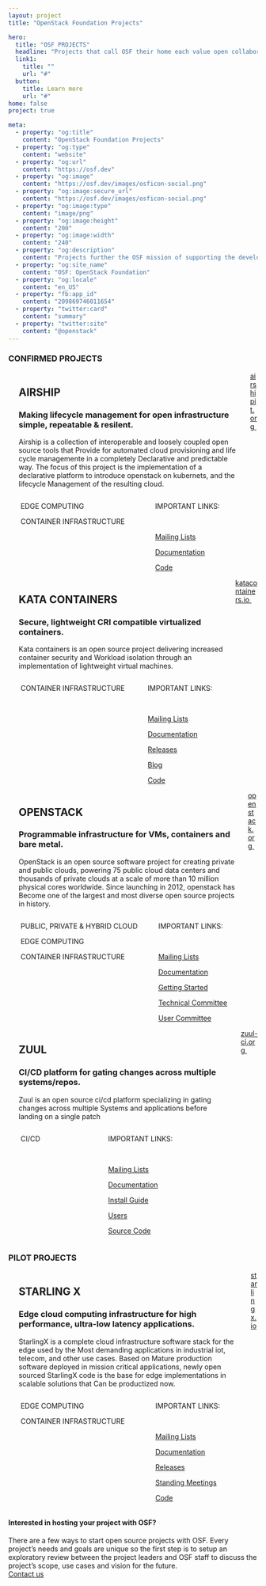 ```yaml
---
layout: project
title: "OpenStack Foundation Projects"

hero:
  title: "OSF PROJECTS"
  headline: "Projects that call OSF their home each value open collaboration and exemplify the Four Opens (source, design, development, community). All of our project have a strategic focus, vision & scope that furthers the OSF mission of supporting the development and adoption of production infrastructure with open source components."
  link1:
    title: ""
    url: "#"
  button:
    title: Learn more
    url: "#"
home: false
project: true

meta:
  - property: "og:title"
    content: "OpenStack Foundation Projects"
  - property: "og:type"
    content: "website"
  - property: "og:url"
    content: "https://osf.dev"
  - property: "og:image"
    content: "https://osf.dev/images/osficon-social.png"
  - property: "og:image:secure_url"
    content: "https://osf.dev/images/osficon-social.png"
  - property: "og:image:type"
    content: "image/png"
  - property: "og:image:height"
    content: "200"
  - property: "og:image:width"
    content: "240"
  - property: "og:description"
    content: "Projects further the OSF mission of supporting the development and adoption of production infrastructure with open source components."
  - property: "og:site_name"
    content: "OSF: OpenStack Foundation"
  - property: "og:locale"
    content: "en_US"
  - property: "fb:app_id"
    content: "209869746011654"
  - property: "twitter:card"
    content: "summary"
  - property: "twitter:site"
    content: "@openstack"
---
```


<section class="projects-s1-main container">

  <h3 class="itemtitle">CONFIRMED PROJECTS</h3>

  <div class="projects-s1-container columns">
    <div class="column is-2">
      <img src="/images/projects/logo2.svg" alt="" class="projetcs-s1-container-child">
    </div>
      <div class="projetcs-s1-container-child column is-7 is-full-mobile">
          <h2>AIRSHIP</h2>
          <h3 id="projects-s2-h3">Making lifecycle management for open infrastructure simple, repeatable & resilent.</h3>
          <p>Airship is a collection of interoperable and loosely coupled open source tools that Provide for automated cloud provisioning and life cycle managemente in a completely Declarative and predictable way. The focus of this project is the implementation of a declarative platform to introduce openstack on kubernets, and the lifecycle Management of the resulting cloud.</p>
          <div class="columns">
              <div class="column is-three-fifths">
                  <p><img src="/images/home/icon1.svg" alt=""> EDGE COMPUTING</p>
                  <p><img src="/images/home/icon3.svg" alt=""> CONTAINER INFRASTRUCTURE</p>
              </div>
              <div class="column">
              <p>IMPORTANT LINKS:</p><br/>
              <p><a href="http://lists.airshipit.org/cgi-bin/mailman/listinfo">Mailing Lists</a></p>
              <p><a href="https://airship-treasuremap.readthedocs.io/en/latest/">Documentation</a></p>
              <p><a href="https://git.airshipit.org/cgit">Code</a></p>
              </div>
          </div>        
      </div>
      <div class="projetcs-s1-container-child column is-3">
          <a href="https://airshipit.org" class="button button-red projects-btn" id="projects-s2-btn">
              <span>airshipit.org <img src="/images/symbols/arrow-left.svg" alt="" /></span>
         </a>
      </div>
  </div>
  
  <div class="projects-s1-container columns">
    <div class="column is-2">
      <img src="/images/projects/logo3.svg" alt="" class="projetcs-s1-container-child">
    </div>
    <div class="projetcs-s1-container-child column is-7 is-full-mobile">
        <h2>KATA CONTAINERS</h2>
        <h3 id="projects-s3-h3">Secure, lightweight CRI compatible virtualized containers.</h3>
        <p>Kata containers is an open source project delivering increased container security and Workload isolation through an implementation of lightweight virtual machines.</p>
        <div class="columns">
            <div class="column is-three-fifths">
                <p><img src="/images/home/icon3.svg" alt=""> CONTAINER INFRASTRUCTURE</p>
            </div>
            <div class="column">
            <p>IMPORTANT LINKS:</p><br/>
            <p><a href="http://lists.katacontainers.io/cgi-bin/mailman/listinfo">Mailing Lists</a></p>
            <p><a href="https://katacontainers.io/docs/">Documentation</a></p>
            <p><a href="https://github.com/kata-containers/runtime/releases/">Releases</a></p>
            <p><a href="https://katacontainers.io/community/">Blog</a></p>
            <p><a href="https://github.com/kata-containers">Code</a></p>
            </div>
        </div>        
    </div>
    <div class="projetcs-s1-container-child column is-3">
        <a href="https://katacontainers.io" class="button button-red projects-btn"  id="projects-s3-btn">
            <span>katacontainers.io <img src="/images/symbols/arrow-left.svg" alt="" /></span>
        </a>
    </div>
  </div>

  <div class="projects-s1-container columns">
    <div class="column is-2">
      <img src="/images/projects/logo1.svg" alt="" class="projetcs-s1-container-child">
    </div>
    <div class="projetcs-s1-container-child column is-7 is-full-mobile">
        <h2>OPENSTACK</h2>
        <h3>Programmable infrastructure for VMs, containers and bare metal.</h3>
        <p>OpenStack is an open source software project for creating private and public clouds,
        powering 75 public cloud data centers and thousands of private clouds at a scale of more than 10 million physical cores worldwide. Since launching in 2012, openstack has Become one of 
        the largest and most diverse open source projects in history.</p>
        <div class="columns">
            <div class="column is-three-fifths">
                <p><img src="/images/home/icon5.svg" alt=""> PUBLIC, PRIVATE &amp; HYBRID CLOUD</p>
                <p><img src="/images/home/icon1.svg" alt=""> EDGE COMPUTING</p>
                <p><img src="/images/home/icon3.svg" alt=""> CONTAINER INFRASTRUCTURE</p>
            </div>
            <div class="column">
            <p>IMPORTANT LINKS:</p><br/>
            <p><a href="http://lists.openstack.org/cgi-bin/mailman/listinfo">Mailing Lists</a></p>
            <p><a href="https://docs.openstack.org">Documentation</a></p>
            <p><a href="https://www.openstack.org/software/start/">Getting Started</a></p>
            <p><a href="https://www.openstack.org/foundation/tech-committee/">Technical Committee</a></p>
            <p><a href="https://www.openstack.org/foundation/user-committee/">User Committee</a></p>
            </div>
        </div>        
    </div>
    <div class="projetcs-s1-container-child column is-3">
      <a href="https://www.openstack.org" class="button button-red projects-btn">
        <span>openstack.org <img src="/images/symbols/arrow-left.svg" alt="" /></span>
      </a>
    </div>
  </div>

  <div class="projects-s1-container columns">
    <div class="column is-2">
      <img src="/images/projects/logo5.svg" alt="" class="projetcs-s1-container-child">
    </div>
    <div class="projetcs-s1-container-child column is-7 is-full-mobile">
        <h2>ZUUL</h2>
        <h3 id="projects-s5-h3">CI/CD platform for gating changes across multiple systems/repos.</h3>
        <p>Zuul is an open source ci/cd platform specializing in gating changes across multiple Systems and applications before landing on a single patch</p>
        <div class="columns">
            <div class="column is-three-fifths">
                <p><img src="/images/home/icon2.svg" alt=""> CI/CD</p>
            </div>
            <div class="column">
            <p>IMPORTANT LINKS:</p><br/>
            <p><a href="http://lists.zuul-ci.org/cgi-bin/mailman/listinfo">Mailing Lists</a></p>
            <p><a href="https://zuul-ci.org/docs/">Documentation</a></p>
            <p><a href="https://pypi.org/project/zuul/">Install Guide</a></p> 
            <p><a href="https://zuul-ci.org/users.html">Users</a></p> 
            <p><a href="https://git.zuul-ci.org/">Source Code</a></p>
            </div>
        </div>        
    </div>
    <div class="projetcs-s1-container-child column is-3">
        <a href="https://zuul-ci.org/" class="button button-red projects-btn"  id="projects-s5-btn">
            <span>zuul-ci.org <img src="/images/symbols/arrow-left.svg" alt="" /></span>
        </a>
    </div>
  </div>

  <h3 class="itemtitle">PILOT PROJECTS</h3>

  <div class="projects-s1-container columns">
    <div class="column is-2">
      <img src="/images/projects/logo4.svg" alt="" class="projetcs-s1-container-child">
    </div>
      <div class="projetcs-s1-container-child column is-7 is-full-mobile">
          <h2>STARLING X</h2>
          <h3 id="projects-s4-h3">Edge cloud computing infrastructure for high performance, ultra-low latency applications.</h3>
          <p>StarlingX is a complete cloud infrastructure software stack for the edge used by the Most demanding applications in industrial iot, telecom, and other use cases. Based on Mature production software deployed in mission critical applications, newly open sourced StarlingX code is the base for edge implementations in scalable solutions that Can be productized now.</p>
          <div class="columns">
              <div class="column is-three-fifths">
                  <p><img src="/images/home/icon1.svg" alt=""> EDGE COMPUTING</p>
                  <p><img src="/images/home/icon3.svg" alt=""> CONTAINER INFRASTRUCTURE</p>
              </div>
              <div class="column">
              <p>IMPORTANT LINKS:</p><br/>
              <p><a href="http://lists.starlingx.io/">Mailing Lists</a></p>
              <p><a href="https://wiki.openstack.org/wiki/StarlingX">Documentation</a></p>
              <p><a href="https://wiki.openstack.org/wiki/StarlingX#Releases">Releases</a></p>
              <p><a href="https://wiki.openstack.org/wiki/StarlingX/Meetings">Standing Meetings</a></p>
              <p><a href="https://git.starlingx.io/cgit">Code</a></p>
              </div>
          </div>        
      </div>
      <div class="projetcs-s1-container-child column is-3">
          <a href="https://starlingx.io" class="button button-red projects-btn"  id="projects-s4-btn">
            <span>starlingx.io <img src="/images/symbols/arrow-left.svg" alt="" /></span>
          </a>
      </div>
  </div>
</section>

<section class="projects-s2-main">
  <div class="container">
    <h4 class="itemtitle">Interested in hosting your project with OSF? </h4>
    <div class="fix-h5">There are a few ways to start open source projects with OSF. Every project’s needs and goals are unique so the first step is to setup an exploratory review between the project leaders and OSF staff to discuss the project’s scope, use cases and vision for the future.</div>
    <a href="mailto:community@openstack.org" class="button button-red projects-btn">
        <span>Contact us</span>
    </a>
  </div>
</section>
